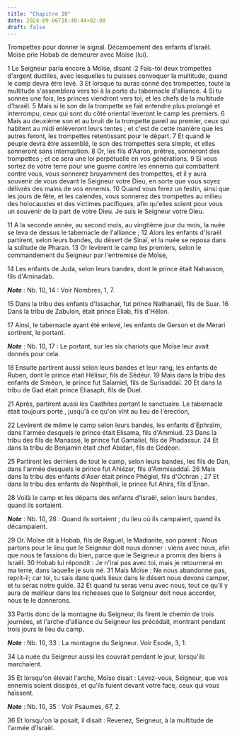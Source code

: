 ```yaml
---
title: "Chapitre 10"
date: 2024-09-06T18:40:44+02:00
draft: false
---
```



Trompettes pour donner le signal.
Décampement des enfants d’Israël.
Moïse prie Hobab de demeurer avec Moïse (lui).


1 Le Seigneur parla encore à Moïse, disant :2 Fais-toi deux trompettes d'argent ductiles, avec lesquelles tu puisses convoquer la multitude, quand le camp devra être levé. 3 Et lorsque tu auras sonné des trompettes, toute la multitude s'assemblera vers toi à la porte du tabernacle d'alliance. 4 Si tu sonnes une fois, les princes viendront vers toi, et les chefs de la multitude d'Israël. 5 Mais si le son de la trompette se fait entendre plus prolongé et interrompu, ceux qui sont du côté oriental lèveront le camp les premiers. 6 Mais au deuxième son et au bruit de la trompette pareil au premier, ceux qui habitent au midi enlèveront leurs tentes ; et c'est de cette manière que les autres feront, les trompettes retentissant pour le départ. 7 Et quand le peuple devra être assemblé, le son des trompettes sera simple, et elles sonneront sans interruption. 8 Or, les fils d'Aaron, prêtres, sonneront des trompettes ; et ce sera une loi perpétuelle en vos générations. 9 Si vous sortez de votre terre pour une guerre contre les
ennemis qui combattent contre vous, vous sonnerez bruyamment des trompettes, et il y aura souvenir de vous devant le Seigneur votre Dieu, en sorte que vous soyez délivrés des mains de vos ennemis. 10 Quand vous ferez un festin, ainsi que les jours de fête, et les calendes, vous sonnerez des trompettes au milieu des holocaustes et des victimes pacifiques, afin qu'elles soient pour vous un souvenir de la part de votre Dieu. Je suis le Seigneur votre Dieu.


11 A la seconde année, au second mois, au vingtième jour du mois, la nuée se leva de dessus le tabernacle de l'alliance ; 12 Alors les enfants d'Israël partirent, selon leurs bandes, du désert de Sinaï, et la nuée se reposa dans la solitude de Pharan. 13 Or levèrent le camp les premiers, selon le commandement du Seigneur par l'entremise de Moïse,


14 Les enfants de Juda, selon leurs bandes, dont le prince était Nahasson, fils d'Aminadab.

***Note*** :  Nb. 10, 14 : Voir Nombres, 1, 7.

15 Dans la tribu des enfants d'Issachar, fut prince Nathanaël, fils de Suar. 16 Dans la tribu de Zabulon, était prince Eliab, fils d'Hélon.


17 Ainsi, le tabernacle ayant été enlevé, les enfants de Gerson et de Mérari sortirent, le portant.

***Note*** :  Nb. 10, 17 : Le portant, sur les six chariots que Moïse leur avait donnés pour cela.


18 Ensuite partirent aussi selon leurs bandes et leur rang, les enfants de Ruben, dont le prince était Hélisur, fils de Sédéur. 19 Mais dans la tribu des enfants de Siméon, le prince fut Salamiel, fils de Surisaddaï. 20 Et dans la tribu de Gad était prince Eliasaph, fils de Duel.


21 Après, partirent aussi les Caathites portant le sanctuaire. Le tabernacle était toujours porté , jusqu'à ce qu'on vînt au lieu de l'érection,


22 Levèrent de même le camp selon leurs bandes, les enfants d'Ephraïm, dans l'armée desquels le prince était Elisama, fils d'Ammiud. 23 Dans la tribu des fils de Manassé, le prince fut Gamaliel, fils de Phadassur. 24 Et dans la tribu de Benjamin était chef Abidan, fils de Gédéon.


25 Partirent les derniers de tout le camp, selon leurs bandes, les fils de Dan, dans l'armée desquels le prince fut Ahiézer, fils d'Ammisaddaï. 26 Mais dans la tribu des enfants d'Aser était prince Phégiel, fils d'Ochran ; 27 Et dans la tribu des enfants de Nephthali, le prince fut Ahira, fils d'Enan.


28 Voilà le camp et les départs des enfants d'Israël, selon leurs bandes, quand ils sortaient.

***Note*** :  Nb. 10, 28 : Quand ils sortaient ; du lieu où ils campaient, quand ils décampaient.


29 Or. Moïse dit à Hobab, fils de Raguel, le Madianite, son parent : Nous partons pour le lieu que le Seigneur doit nous donner : viens avec nous, afin que nous te fassions du bien, parce que le Seigneur a promis des biens à Israël. 30 Hobab lui répondit : Je n'irai pas avec toi, mais je retournerai en ma terre, dans laquelle je suis né. 31 Mais Moïse : Ne nous abandonne pas, reprit-il; car toi, tu sais dans quels lieux dans le désert nous devons camper, et tu seras notre guide. 32 Et quand tu seras venu avec nous, tout ce qu'il y aura de meilleur dans les richesses que le Seigneur doit nous accorder, nous te le donnerons.


33 Partis donc de la montagne du Seigneur, ils firent le chemin de trois journées, et l'arche d'alliance du Seigneur les précédait, montrant pendant trois jours le lieu du camp.

***Note*** :  Nb. 10, 33 : La montagne du Seigneur. Voir Exode, 3, 1.

34 La nuée du Seigneur aussi les couvrait pendant le jour, lorsqu'ils marchaient.


35 Et lorsqu'on élevait l'arche, Moïse disait : Levez-vous, Seigneur, que vos ennemis soient dissipés, et qu'ils fuient devant votre face, ceux qui vous haïssent.

***Note*** :  Nb. 10, 35 : Voir Psaumes, 67, 2.

36 Et lorsqu'on la posait, il disait : Revenez, Seigneur, à la multitude de l'armée d'Israël.

